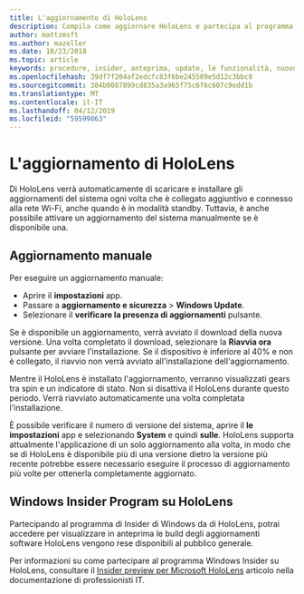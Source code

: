```yaml
---
title: L'aggiornamento di HoloLens
description: Compila come aggiornare HoloLens e partecipa al programma Windows Insider per l'anteprima.
author: mattzmsft
ms.author: mazeller
ms.date: 10/23/2018
ms.topic: article
keywords: procedure, insider, anteprima, update, le funzionalità, nuovo rilascio
ms.openlocfilehash: 39df7f204af2edcfc83f6be245509e5d12c3bbc0
ms.sourcegitcommit: 384b0087899cd835a3a965f75c6f6c607c9edd1b
ms.translationtype: MT
ms.contentlocale: it-IT
ms.lasthandoff: 04/12/2019
ms.locfileid: "59599863"
---
```

# <a name="updating-hololens"></a>L'aggiornamento di HoloLens

Di HoloLens verrà automaticamente di scaricare e installare gli aggiornamenti del sistema ogni volta che è collegato aggiuntivo e connesso alla rete Wi-Fi, anche quando è in modalità standby. Tuttavia, è anche possibile attivare un aggiornamento del sistema manualmente se è disponibile una.

## <a name="manual-update"></a>Aggiornamento manuale

Per eseguire un aggiornamento manuale:
* Aprire il **impostazioni** app.
* Passare a **aggiornamento e sicurezza** > **Windows Update**.
* Selezionare il **verificare la presenza di aggiornamenti** pulsante.

Se è disponibile un aggiornamento, verrà avviato il download della nuova versione. Una volta completato il download, selezionare la **Riavvia ora** pulsante per avviare l'installazione. Se il dispositivo è inferiore al 40% e non è collegato, il riavvio non verrà avviato all'installazione dell'aggiornamento.

Mentre il HoloLens è installato l'aggiornamento, verranno visualizzati gears tra spin e un indicatore di stato. Non si disattiva il HoloLens durante questo periodo. Verrà riavviato automaticamente una volta completata l'installazione.

È possibile verificare il numero di versione del sistema, aprire il **le impostazioni** app e selezionando **System** e quindi **sulle**. HoloLens supporta attualmente l'applicazione di un solo aggiornamento alla volta, in modo che se di HoloLens è disponibile più di una versione dietro la versione più recente potrebbe essere necessario eseguire il processo di aggiornamento più volte per ottenerla completamente aggiornato.

## <a name="windows-insider-program-on-hololens"></a>Windows Insider Program su HoloLens

Partecipando al programma di Insider di Windows da di HoloLens, potrai accedere per visualizzare in anteprima le build degli aggiornamenti software HoloLens vengono rese disponibili al pubblico generale.

Per informazioni su come partecipare al programma Windows Insider su HoloLens, consultare il [Insider preview per Microsoft HoloLens](https://docs.microsoft.com/hololens/hololens-insider) articolo nella documentazione di professionisti IT.
